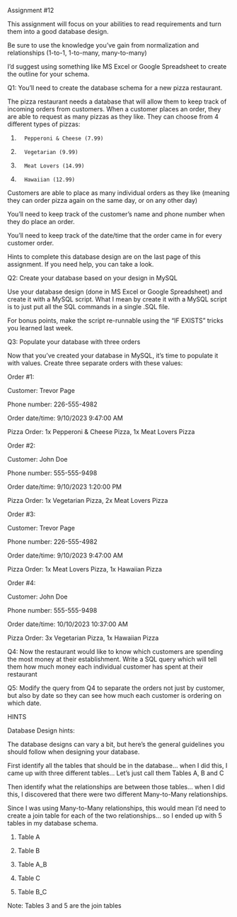 
Assignment #12

 

This assignment will focus on your abilities to read requirements and turn them into a good database design.
 

Be sure to use the knowledge you’ve gain from normalization and relationships (1-to-1, 1-to-many, many-to-many)
 

I’d suggest using something like MS Excel or Google Spreadsheet to create the outline for your schema.
 
Q1: You’ll need to create the database schema for a new pizza restaurant.
 

The pizza restaurant needs a database that will allow them to keep track of incoming orders from customers. When a customer places an order, they are able to request as many pizzas as they like. They can choose from 4 different types of pizzas:
 

1.       Pepperoni & Cheese (7.99)

2.       Vegetarian (9.99)

3.       Meat Lovers (14.99)

4.       Hawaiian (12.99)
 

Customers are able to place as many individual orders as they like (meaning they can order pizza again on the same day, or on any other day)
 

You’ll need to keep track of the customer’s name and phone number when they do place an order.
 

You’ll need to keep track of the date/time that the order came in for every customer order.
 

Hints to complete this database design are on the last page of this assignment. If you need help, you can take a look.
 
Q2: Create your database based on your design in MySQL
 

Use your database design (done in MS Excel or Google Spreadsheet) and create it with a MySQL script. What I mean by create it with a MySQL script is to just put all the SQL commands in a single .SQL file.
 

For bonus points, make the script re-runnable using the “IF EXISTS” tricks you learned last week.
 
Q3: Populate your database with three orders
 

Now that you’ve created your database in MySQL, it’s time to populate it with values. Create three separate orders with these values:

 

Order #1:
 

Customer: Trevor Page

Phone number: 226-555-4982

Order date/time: 9/10/2023 9:47:00 AM

Pizza Order: 1x Pepperoni & Cheese Pizza, 1x Meat Lovers Pizza

 

Order #2:
 

Customer: John Doe

Phone number: 555-555-9498

Order date/time: 9/10/2023 1:20:00 PM

Pizza Order: 1x Vegetarian Pizza, 2x Meat Lovers Pizza

 

Order #3:
 

Customer: Trevor Page

Phone number: 226-555-4982

Order date/time: 9/10/2023 9:47:00 AM

Pizza Order: 1x Meat Lovers Pizza, 1x Hawaiian Pizza


Order #4:
 

Customer: John Doe

Phone number: 555-555-9498

Order date/time: 10/10/2023 10:37:00 AM

Pizza Order: 3x Vegetarian Pizza, 1x Hawaiian Pizza

Q4: Now the restaurant would like to know which customers are spending the most money at their establishment. Write a SQL query which will tell them how much money each individual customer has spent at their restaurant
 
Q5: Modify the query from Q4 to separate the orders not just by customer, but also by date so they can see how much each customer is ordering on which date.

 
HINTS

Database Design hints:
 

The database designs can vary a bit, but here’s the general guidelines you should follow when designing your database.
 

First identify all the tables that should be in the database… when I did this, I came up with three different tables… Let’s just call them Tables A, B and C
 

Then identify what the relationships are between those tables… when I did this, I discovered that there were two different Many-to-Many relationships.
 

Since I was using Many-to-Many relationships, this would mean I’d need to create a join table for each of the two relationships… so I ended up with 5 tables in my database schema.
 

1.  Table A

2.  Table B

3.  Table A_B

4.  Table C

5.  Table B_C
 

Note: Tables 3 and 5 are the join tables
